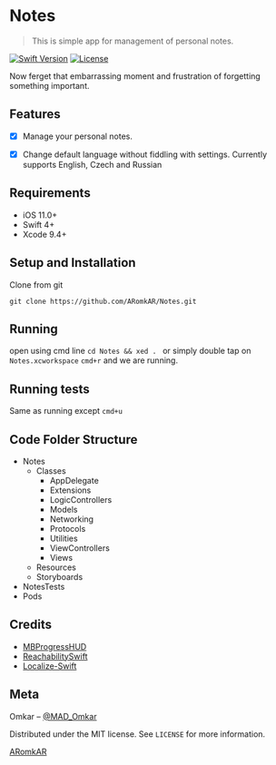 # Notes
> This is simple app for management of personal notes. 

[![Swift Version][swift-image]][swift-url]
[![License][license-image]][license-url]

Now ferget that embarrassing moment and frustration of forgetting something important. 


## Features

- [x] Manage your personal notes.
- [x] Change default language without fiddling with settings. 
      Currently supports English, Czech and Russian


## Requirements

- iOS 11.0+
- Swift 4+
- Xcode 9.4+

## Setup and Installation
Clone from git  
```
git clone https://github.com/ARomkAR/Notes.git
```

## Running 
open using cmd line `cd Notes && xed . `
or simply double tap on `Notes.xcworkspace` 
`cmd+r` and we are running. 

## Running tests 
Same as running except `cmd+u`

## Code Folder Structure
 - Notes
     + Classes
         * AppDelegate
         * Extensions
         * LogicControllers
         * Models
         * Networking
         * Protocols
         * Utilities
         * ViewControllers
         * Views
    + Resources
    + Storyboards
 - NotesTests
 - Pods 

## Credits
- [MBProgressHUD](https://github.com/jdg/MBProgressHUD)
- [ReachabilitySwift](https://github.com/ashleymills/Reachability.swift)
- [Localize-Swift](https://github.com/marmelroy/Localize-Swift)

## Meta

Omkar – [@MAD_Omkar](https://twitter.com/MAD_OmkAR)

Distributed under the MIT license. See ``LICENSE`` for more information.

[ARomkAR](https://github.com/ARomkAR)

[swift-image]:https://img.shields.io/badge/swift-4.0-orange.svg
[swift-url]: https://swift.org/
[license-image]: https://img.shields.io/badge/License-MIT-blue.svg
[license-url]: LICENSE